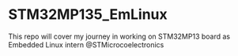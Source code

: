 # STM32MP135_EmLinux
This repo will cover my journey in working on STM32MP13 board as Embedded Linux intern @STMicrocoelectronics
